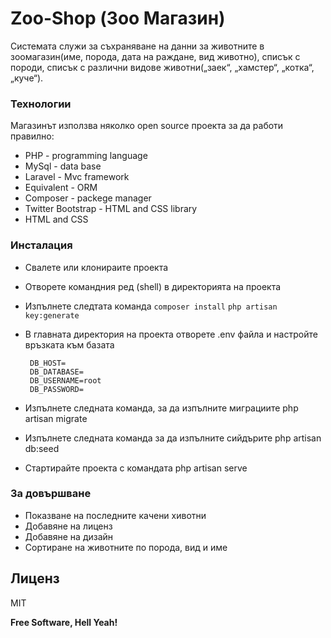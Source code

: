 # Zoo-Shop (Зоо Магазин)


Системата служи за съхраняване на данни за животните в
зоомагазин(име, порода, дата на раждане, вид животно), списък с породи,
списък с различни видове животни(„заек“, „хамстер“, „котка“, „куче“). 


  

### Технологии

Магазинът използва няколко open source проекта за да работи правилно:

* PHP - programming language
* MySql - data base 
* Laravel - Mvc framework
* Equivalent - ORM
* Composer - packege  manager
* Twitter Bootstrap - HTML and CSS library
* HTML and CSS


### Инсталация

 - Свалете или клонираите проекта
 - Отворете командния ред (shell) в директорията на проекта
 - Изпълнете следтата команда 
`composer install`
`php artisan key:generate`
 - В главната директория на проекта отворете .env файла и настройте връзката към базата
 

    
        DB_HOST=
        DB_DATABASE=
        DB_USERNAME=root
        DB_PASSWORD=
    
    
 
 - Изпълнете следната команда, за да изпълните миграциите php artisan migrate
 - Изпълнете следната команда за да изпълните сийдърите php artisan db:seed
 - Стартирайте проекта с командата php artisan serve




### За довършване

 - Показване на последните качени хивотни
 - Добавяне на лиценз
 - Добавяне на дизайн
 - Сортиране на животните по порода, вид и име

Лиценз
----

MIT


**Free Software, Hell Yeah!**

[//]: # (These are reference links used in the body of this note and get stripped out when the markdown processor does its job. There is no need to format nicely because it shouldn't be seen. Thanks SO - http://stackoverflow.com/questions/4823468/store-comments-in-markdown-syntax)


   [dill]: <https://github.com/joemccann/dillinger>
   [git-repo-url]: <https://github.com/joemccann/dillinger.git>
   [john gruber]: <http://daringfireball.net>
   [df1]: <http://daringfireball.net/projects/markdown/>
   [markdown-it]: <https://github.com/markdown-it/markdown-it>
   [Ace Editor]: <http://ace.ajax.org>
   [node.js]: <http://nodejs.org>
   [Twitter Bootstrap]: <http://twitter.github.com/bootstrap/>
   [jQuery]: <http://jquery.com>
   [@tjholowaychuk]: <http://twitter.com/tjholowaychuk>
   [express]: <http://expressjs.com>
   [AngularJS]: <http://angularjs.org>
   [Gulp]: <http://gulpjs.com>

   [PlDb]: <https://github.com/joemccann/dillinger/tree/master/plugins/dropbox/README.md>
   [PlGh]: <https://github.com/joemccann/dillinger/tree/master/plugins/github/README.md>
   [PlGd]: <https://github.com/joemccann/dillinger/tree/master/plugins/googledrive/README.md>
   [PlOd]: <https://github.com/joemccann/dillinger/tree/master/plugins/onedrive/README.md>
   [PlMe]: <https://github.com/joemccann/dillinger/tree/master/plugins/medium/README.md>
   [PlGa]: <https://github.com/RahulHP/dillinger/blob/master/plugins/googleanalytics/README.md>

